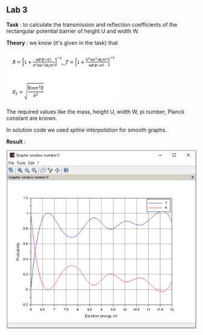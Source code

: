 ## Lab 3

**Task** : to calculate the transmission and reflection coefficients of the rectangular potential barrier of height U and width W.

**Theory** : we know (it's given in the task) that 

![](images/data.png)

The required values like the mass, height U, width W, pi number, Planck constant are known.

In solution code we used *spline interpolation* for smooth graphs.

**Result** :

![](images/Result.png)